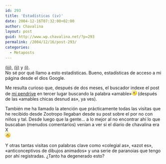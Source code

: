 ```yaml
---
id: 293
title: 'Estadísticas (iv)'
date: 2004-12-16T07:32:00+02:00
author: Chavalina
layout: post
guid: http://www.wp.chavalina.net/?p=293
permalink: /2004/12/16/post-293/
categories:
  - Metaposts
---
```

<a href="http://www.chavalina.net/comentar.php?idpost=162&#038;q=estad" target="_blank">(iii)</a>, <a href="http://www.chavalina.net/comentar.php?idpost=97&#038;q=" target="_blank">(ii)</a> y <a href="http://www.chavalina.net/comentar.php?idpost=83&#038;q=estadísticas" target="_blank">(i)</a>.  
No sé por qué llamo a esto estadísticas. Bueno, estadísticas de acceso a mi página desde el dios Google.

Me resulta curioso que, después de dos meses, el buscador indexe el post de <a href="http://www.chavalina.net/comentar.php?idpost=238&#038;q=" target="_blank">mi pendrive</a> en tercer lugar buscando la palabra «amable»![emo](/imagenes/emoticonos/confuso.gif) (después de las «amables chicas desnud as», ya ves).

También me ha llamado la atención que prácticamente todas las visitas que he recibido desde Zootropo llegaban desde su post sobre el por no con niños y tal. Desde luego que la gente… a lo mejor al no encontrar ahí lo que buscaban (menudos comentarios) venían a ver si el diario de chavalina era X  
![asqueado](/imagenes/emoticonos/asqueado.gif) 

Y otras tantas visitas con palabras clave como «colegial as», «azot es», «anticonceptivos de dibujos animados» y una serie de paranoias que tengo por ahí registradas. ¿Tanto ha degenerado esto?